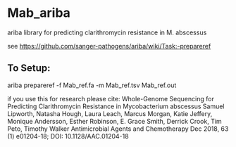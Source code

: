 # Mab_ariba
ariba library for predicting clarithromycin resistance in M. abscessus

see https://github.com/sanger-pathogens/ariba/wiki/Task:-prepareref

## To Setup:
ariba prepareref -f Mab_ref.fa -m Mab_ref.tsv Mab_ref.out

if you use this for research please cite:
Whole-Genome Sequencing for Predicting Clarithromycin Resistance in Mycobacterium abscessus
Samuel Lipworth, Natasha Hough, Laura Leach, Marcus Morgan, Katie Jeffery, Monique Andersson, Esther Robinson, E. Grace Smith, Derrick Crook, Tim Peto, Timothy Walker
Antimicrobial Agents and Chemotherapy Dec 2018, 63 (1) e01204-18; DOI: 10.1128/AAC.01204-18

